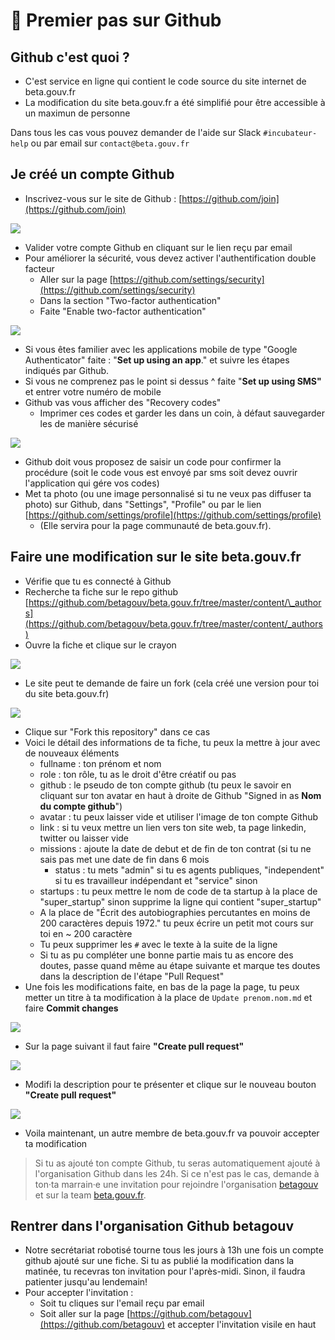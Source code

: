 # 📝 Premier pas sur Github

## Github c'est quoi ?

* C'est service en ligne qui contient le code source du site internet de beta.gouv.fr
* La modification du site beta.gouv.fr a été simplifié pour être accessible à un maximun de personne



Dans tous les cas vous pouvez demander de l'aide sur Slack `#incubateur-help` ou par email sur `contact@beta.gouv.fr`

## Je créé un compte Github

* Inscrivez-vous sur le site de Github : [https://github.com/join](https://github.com/join)

![](../../.gitbook/assets/image%20%288%29%20%282%29%20%282%29%20%282%29%20%282%29%20%282%29.png)

* Valider votre compte Github en cliquant sur le lien reçu par email
* Pour améliorer la sécurité, vous devez activer l'authentification double facteur
  * Aller sur la page [https://github.com/settings/security](https://github.com/settings/security)
  * Dans la section "Two-factor authentication"
  * Faite "Enable two-factor authentication"

![](../../.gitbook/assets/image%20%2814%29%20%282%29%20%282%29%20%282%29%20%282%29%20%282%29.png)

* Si vous êtes familier avec les applications mobile de type "Google Authenticator" faite : "**Set up using an app**." et suivre les étapes indiqués par Github.
* Si vous ne comprenez pas le point si dessus ^ faite "**Set up using SMS"** et entrer votre numéro de mobile
* Github vas vous afficher des "Recovery codes"
  * Imprimer ces codes et garder les dans un coin, à défaut sauvegarder les de manière sécurisé

![](../../.gitbook/assets/image%20%2810%29.png)

* Github doit vous proposez de saisir un code pour confirmer la procédure \(soit le code vous est envoyé par sms soit devez ouvrir l'application qui gére vos codes\)
* Met ta photo \(ou une image personnalisé si tu ne veux pas diffuser ta photo\) sur Github, dans "Settings", "Profile" ou par le lien  [https://github.com/settings/profile](https://github.com/settings/profile)
  * \(Elle servira pour la page communauté de beta.gouv.fr\).

## Faire une modification sur le site beta.gouv.fr

* Vérifie que tu es connecté à Github
* Recherche ta fiche sur le repo github [https://github.com/betagouv/beta.gouv.fr/tree/master/content/\_authors](https://github.com/betagouv/beta.gouv.fr/tree/master/content/_authors)
* Ouvre la fiche et clique sur le crayon 

![](../../.gitbook/assets/image%20%284%29.png)

* Le site peut te demande de faire un fork \(cela créé une version pour toi du site beta.gouv.fr\)

![](../../.gitbook/assets/image%20%285%29.png)

* Clique sur "Fork this repository" dans ce cas
* Voici le détail des informations de ta fiche, tu peux la mettre à jour avec de nouveaux éléments
  * fullname : ton prénom et nom
  * role : ton rôle, tu as le droit d'être créatif ou pas
  * github : le pseudo de ton compte github \(tu peux le savoir en cliquant sur ton avatar en haut à droite de Github "Signed in as **Nom du compte github**"\)
  * avatar  : tu peux laisser vide et utiliser l'image de ton compte Github
  * link : si tu veux mettre un lien vers ton site web, ta page linkedin, twitter ou laisser vide
  * missions : ajoute la date de debut et de fin de ton contrat \(si tu ne sais pas met une date de fin dans 6 mois
    * status : tu mets "admin" si tu es agents publiques, "independent" si tu es travailleur indépendant et "service" sinon
  * startups : tu peux mettre le nom de code de ta startup à la place de "super\_startup" sinon supprime la ligne qui contient "super\_startup"
  * A la place de "Écrit des autobiographies percutantes en moins de 200 caractères depuis 1972." tu peux écrire un petit mot cours sur toi en ~ 200 caractère
  * Tu peux supprimer les `#` avec le texte à la suite de la ligne
  * Si tu as pu compléter une bonne partie mais tu as encore des doutes, passe quand même au étape suivante et marque tes doutes dans la description de l'étape "Pull Request"
* Une fois les modifications faite, en bas de la page la page, tu peux metter un titre à ta modification à la place de `Update prenom.nom.md` et faire **Commit changes**

![](../../.gitbook/assets/image%20%283%29.png)

* Sur la page suivant il faut faire **"Create pull request"**

![](../../.gitbook/assets/image%20%286%29.png)

* Modifi la description pour te présenter et clique sur le nouveau bouton **"Create pull request"**

![](../../.gitbook/assets/image%20%2813%29.png)

* Voila maintenant, un autre membre de beta.gouv.fr va pouvoir accepter ta modification

> Si tu as ajouté ton compte Github, tu seras automatiquement ajouté à l'organisation Github dans les 24h. Si ce n'est pas le cas, demande à ton·ta marrain·e une invitation pour rejoindre l'organisation [betagouv](https://github.com/orgs/betagouv/teams) et sur la team [beta.gouv.fr](https://github.com/orgs/betagouv/teams/beta-gouv-fr).

## Rentrer dans l'organisation Github betagouv

* Notre secrétariat robotisé tourne tous les jours à 13h une fois un compte github ajouté sur une fiche. Si tu as publié la modification dans la matinée, tu recevras ton invitation pour l'après-midi. Sinon, il faudra patienter jusqu'au lendemain!
* Pour accepter l'invitation :
  * Soit tu cliques sur l'email reçu par email
  * Soit aller sur la page [https://github.com/betagouv](https://github.com/betagouv) et accepter l'invitation visile en haut

